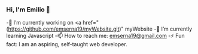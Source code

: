 ### Hi, I'm Emilio 👋

-🔭 I’m currently working on <a href="(https://github.com/emserna19/myWebsite.git)" myWebsite</a>
-🌱 I’m currently learning Javascript
-📫 How to reach me: emserna19@gmail.com
-⚡ Fun fact: I am an aspiring, self-taught web developer.

